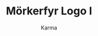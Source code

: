 ---
title: Mörkerfyr Logo I
author: Karma
images: ["/img/gallery/Morkerfyr_white_l.png", "/img/gallery/Morkerfyr_Black.png"]
---